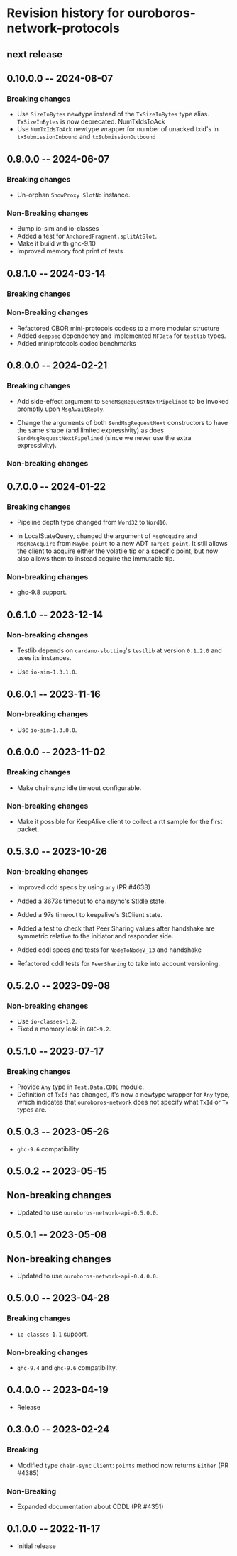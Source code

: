 # Revision history for ouroboros-network-protocols

## next release

## 0.10.0.0 -- 2024-08-07

### Breaking changes

* Use `SizeInBytes` newtype instead of the `TxSizeInBytes` type alias.
  `TxSizeInBytes` is now deprecated.
  NumTxIdsToAck
* Use `NumTxIdsToAck` newtype wrapper for number of unacked txid's
  in `txSubmissionInbound` and `txSubmissionOutbound`

## 0.9.0.0 -- 2024-06-07

### Breaking changes

* Un-orphan `ShowProxy SlotNo` instance.

### Non-Breaking changes

* Bump io-sim and io-classes
* Added a test for `AnchoredFragment.splitAtSlot`.
* Make it build with ghc-9.10
* Improved memory foot print of tests

## 0.8.1.0 -- 2024-03-14

### Breaking changes

### Non-Breaking changes

* Refactored CBOR mini-protocols codecs to a more modular structure
* Added `deepseq` dependency and implemented `NFData` for `testlib` types.
* Added miniprotocols codec benchmarks

## 0.8.0.0 -- 2024-02-21

### Breaking changes

* Add side-effect argument to `SendMsgRequestNextPipelined` to be invoked
  promptly upon `MsgAwaitReply`.

* Change the arguments of both `SendMsgRequestNext` constructors to have the
  same shape (and limited expressivity) as does `SendMsgRequestNextPipelined`
  (since we never use the extra expressivity).

### Non-breaking changes

## 0.7.0.0 -- 2024-01-22

### Breaking changes

* Pipeline depth type changed from `Word32` to `Word16`.

* In LocalStateQuery, changed the argument of `MsgAcquire` and `MsgReAcquire`
  from `Maybe point` to a new ADT `Target point`. It still allows the client to
  acquire either the volatile tip or a specific point, but now also allows them
  to instead acquire the immutable tip.

### Non-breaking changes

* ghc-9.8 support.

## 0.6.1.0 -- 2023-12-14

### Non-breaking changes

* Testlib depends on `cardano-slotting`'s `testlib` at version
  `0.1.2.0` and uses its instances.

* Use `io-sim-1.3.1.0`.

## 0.6.0.1 -- 2023-11-16

### Non-breaking changes

* Use `io-sim-1.3.0.0`.

## 0.6.0.0 -- 2023-11-02

### Breaking changes

* Make chainsync idle timeout configurable.

### Non-breaking changes

* Make it possible for KeepAlive client to collect a rtt sample for the first packet.

## 0.5.3.0 -- 2023-10-26

### Non-breaking changes

* Improved cdd specs by using `any` (PR #4638)
* Added a 3673s timeout to chainsync's StIdle state.
* Added a 97s timeout to keepalive's StClient state.

* Added a test to check that Peer Sharing values after handshake are symmetric
  relative to the initiator and responder side.
* Added cddl specs and tests for `NodeToNodeV_13` and handshake

* Refactored cddl tests for `PeerSharing` to take into account versioning.

## 0.5.2.0 -- 2023-09-08

### Non-breaking changes

* Use `io-classes-1.2`.
* Fixed a momory leak in `GHC-9.2`.

## 0.5.1.0 -- 2023-07-17

### Breaking changes

* Provide `Any` type in `Test.Data.CDDL` module.
* Definition of `TxId` has changed, it's now a newtype wrapper for
  `Any` type, which indicates that `ouroboros-network` does not specify what
  `TxId` or `Tx` types are.

## 0.5.0.3 -- 2023-05-26

* `ghc-9.6` compatibility

## 0.5.0.2 -- 2023-05-15

## Non-breaking changes

* Updated to use `ouroboros-network-api-0.5.0.0`.

## 0.5.0.1 -- 2023-05-08

## Non-breaking changes

* Updated to use `ouroboros-network-api-0.4.0.0`.

## 0.5.0.0 -- 2023-04-28

### Breaking changes

* `io-classes-1.1` support.

### Non-breaking changes

* `ghc-9.4` and `ghc-9.6` compatibility.

## 0.4.0.0 -- 2023-04-19

- Release

## 0.3.0.0 -- 2023-02-24

### Breaking

* Modified type `chain-sync` `Client`: `points` method now returns `Either` (PR #4385)

### Non-Breaking

* Expanded documentation about CDDL (PR #4351)

## 0.1.0.0 -- 2022-11-17

* Initial release
